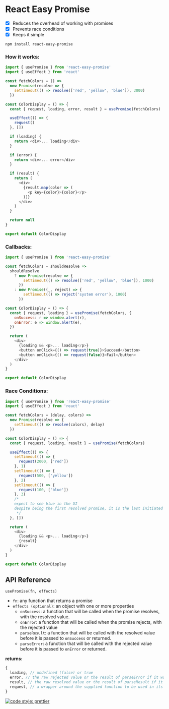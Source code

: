 # React Easy Promise

- [x] Reduces the overhead of working with promises
- [x] Prevents race conditions
- [x] Keeps it simple

`npm install react-easy-promise`

### How it works:

```javascript
import { usePromise } from 'react-easy-promise'
import { useEffect } from 'react'

const fetchColors = () =>
  new Promise(resolve => {
    setTimeout(() => resolve(['red', 'yellow', 'blue']), 3000)
  })

const ColorDisplay = () => {
  const { request, loading, error, result } = usePromise(fetchColors)

  useEffect(() => {
    request()
  }, [])

  if (loading) {
    return <div>... loading</div>
  }

  if (error) {
    return <div>... error</div>
  }

  if (result) {
    return (
      <div>
        {result.map(color => (
          <p key={color}>{color}</p>
        ))}
      </div>
    )
  }

  return null
}

export default ColorDisplay
```

### Callbacks:

```javascript
import { usePromise } from 'react-easy-promise'

const fetchColors = shouldResolve =>
  shouldResolve
    ? new Promise(resolve => {
        setTimeout(() => resolve(['red', 'yellow', 'blue']), 1000)
      })
    : new Promise((_, reject) => {
        setTimeout(() => reject('system error'), 1000)
      })

const ColorDisplay = () => {
  const { request, loading } = usePromise(fetchColors, {
    onSuccess: r => window.alert(r),
    onError: e => window.alert(e),
  })

  return (
    <div>
      {loading && <p>... loading</p>}
      <button onClick={() => request(true)}>Succeed</button>
      <button onClick={() => request(false)}>Fail</button>
    </div>
  )
}

export default ColorDisplay
```

### Race Conditions:

```javascript
import { usePromise } from 'react-easy-promise'
import { useEffect } from 'react'

const fetchColors = (delay, colors) =>
  new Promise(resolve => {
    setTimeout(() => resolve(colors), delay)
  })

const ColorDisplay = () => {
  const { request, loading, result } = usePromise(fetchColors)

  useEffect(() => {
    setTimeout(() => {
      request(2000, ['red'])
    }, 1)
    setTimeout(() => {
      request(500, ['yellow'])
    }, 2)
    setTimeout(() => {
      request(100, ['blue'])
    }, 3)
    /*
    expect to see blue in the UI
    despite being the first resolved promise, it is the last initiated
     */
  }, [])

  return (
    <div>
      {loading && <p>... loading</p>}
      {result}
    </div>
  )
}

export default ColorDisplay
```

## API Reference

`usePromise(fn, effects)`

- `fn`: any function that returns a promise
- `effects (optional)`: an object with one or more properties
  - `onSuccess`: a function that will be called when the promise resolves, with the resolved value.
  - `onError`: a function that will be called when the promise rejects, with the rejected value
  - `parseResult`: a function that will be called with the resolved value before it is passed to `onSuccess` or returned.
  - `parseError`: a function that will be called with the rejected value before it is passed to `onError` or returned.

**returns:**

```javascript
{
  loading, // undefined (false) or true
  error, // the raw rejected value or the result of parseError if it was supplied
  result, // the raw resolved value or the result of parseResult if it was supplied
  request, // a wrapper around the supplied function to be used in its place
}
```

[![code style: prettier](https://img.shields.io/badge/code_style-prettier-ff69b4.svg?style=flat-square)](https://github.com/prettier/prettier)
